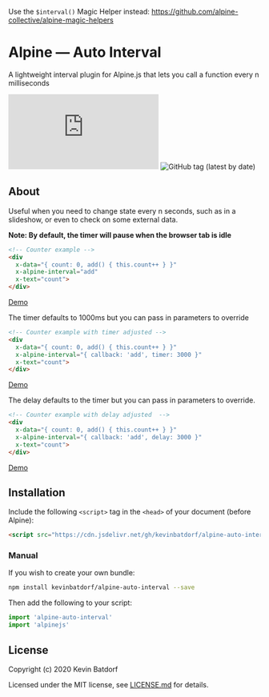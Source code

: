 
Use the `$interval()` Magic Helper instead: https://github.com/alpine-collective/alpine-magic-helpers

# Alpine — Auto Interval
A lightweight interval plugin for Alpine.js that lets you call a function every n milliseconds

![GitHub file size in bytes](https://img.shields.io/github/size/kevinbatdorf/alpine-auto-interval/dist/index.js?label=minified&style=flat-square)
![GitHub tag (latest by date)](https://img.shields.io/github/v/tag/kevinbatdorf/alpine-auto-interval?label=version&style=flat-square)

## About

Useful when you need to change state every n seconds, such as in a slideshow, or even to check on some external data.

**Note: By default, the timer will pause when the browser tab is idle**

```html
<!-- Counter example -->
<div
  x-data="{ count: 0, add() { this.count++ } }"
  x-alpine-interval="add"
  x-text="count">
</div>
```
[Demo](https://codepen.io/KevinBatdorf/pen/816d973df4cd45d060999c7dab8ceb98?editors=1000)

The timer defaults to 1000ms but you can pass in parameters to override
```html
<!-- Counter example with timer adjusted -->
<div
  x-data="{ count: 0, add() { this.count++ } }"
  x-alpine-interval="{ callback: 'add', timer: 3000 }"
  x-text="count">
</div>
```
[Demo](https://codepen.io/KevinBatdorf/pen/41aa6f9dddc37036ead75c086fb8f7c7?editors=1000)

The delay defaults to the timer but you can pass in parameters to override.
```html
<!-- Counter example with delay adjusted  -->
<div
  x-data="{ count: 0, add() { this.count++ } }"
  x-alpine-interval="{ callback: 'add', delay: 3000 }"
  x-text="count">
</div>
```
[Demo](https://codepen.io/KevinBatdorf/pen/20a55f4c172e86aa11d16de192475391?editors=1000)

## Installation

Include the following `<script>` tag in the `<head>` of your document (before Alpine):

```html
<script src="https://cdn.jsdelivr.net/gh/kevinbatdorf/alpine-auto-interval@0.x.x/dist/index.js"></script>
```

### Manual

If you wish to create your own bundle:

```bash
npm install kevinbatdorf/alpine-auto-interval --save
```

Then add the following to your script:

```javascript
import 'alpine-auto-interval'
import 'alpinejs'
```

## License

Copyright (c) 2020 Kevin Batdorf

Licensed under the MIT license, see [LICENSE.md](LICENSE.md) for details.
